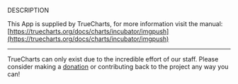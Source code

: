 DESCRIPTION


This App is supplied by TrueCharts, for more information visit the manual: [https://truecharts.org/docs/charts/incubator/imgpush](https://truecharts.org/docs/charts/incubator/imgpush)

---

TrueCharts can only exist due to the incredible effort of our staff.
Please consider making a [donation](https://truecharts.org/docs/about/sponsor) or contributing back to the project any way you can!
